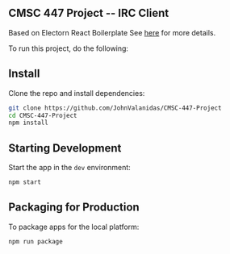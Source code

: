 ## CMSC 447 Project -- IRC Client


Based on Electorn React Boilerplate See [here](https://github.com/electron-react-boilerplate/electron-react-boilerplate) for more details. 



To run this project, do the following:
## Install

Clone the repo and install dependencies:

```bash
git clone https://github.com/JohnValanidas/CMSC-447-Project
cd CMSC-447-Project
npm install
```


## Starting Development

Start the app in the `dev` environment:

```bash
npm start
```

## Packaging for Production

To package apps for the local platform:

```bash
npm run package
```
